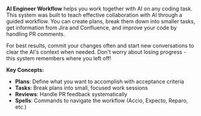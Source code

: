 **AI Engineer Workflow** helps you work together with AI on any coding task. This system was built to teach effective collaboration with AI through a guided workflow. You can create plans, break them down into smaller tasks, get information from Jira and Confluence, and improve your code by handling PR comments.

For best results, commit your changes often and start new conversations to clear the AI's context when needed. Don't worry about losing progress - this system remembers where you left off!

**Key Concepts:**

- **Plans**: Define what you want to accomplish with acceptance criteria
- **Tasks**: Break plans into small, focused work sessions
- **Reviews**: Handle PR feedback systematically
- **Spells**: Commands to navigate the workflow (Accio, Expecto, Reparo, etc.)
